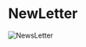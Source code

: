 # NewLetter
![NewsLetter](https://github.com/singh-ritu/NewsLetter/assets/82505170/0fa00529-1971-4b96-87e7-65e1f2f29e2d)

